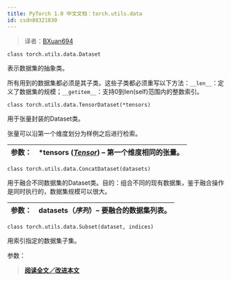 ```yaml
---
title: PyTorch 1.0 中文文档：torch.utils.data
id: csdn88321830
---
```


> 译者：[BXuan694](https://github.com/BXuan694)

```
class torch.utils.data.Dataset 
```

表示数据集的抽象类。

所有用到的数据集都必须是其子类。这些子类都必须重写以下方法：`__len__`：定义了数据集的规模；`__getitem__`：支持0到len(self)范围内的整数索引。

```
class torch.utils.data.TensorDataset(*tensors) 
```

用于张量封装的Dataset类。

张量可以沿第一个维度划分为样例之后进行检索。

| 参数： | ***tensors** ([*Tensor*](tensors.html#torch.Tensor "torch.Tensor")) – 第一个维度相同的张量。 |
| --- | --- |

```
class torch.utils.data.ConcatDataset(datasets) 
```

用于融合不同数据集的Dataset类。目的：组合不同的现有数据集，鉴于融合操作是同时执行的，数据集规模可以很大。

| 参数： | **datasets**（*序列*）– 要融合的数据集列表。 |
| --- | --- |

```
class torch.utils.data.Subset(dataset, indices) 
```

用索引指定的数据集子集。

参数：

> [**阅读全文／改进本文**](https://github.com/apachecn/pytorch-doc-zh/blob/master/docs/1.0/data.md)
